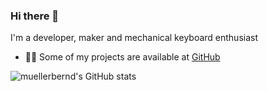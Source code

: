 ### Hi there 👋

<!--
**muellerbernd/muellerbernd** is a ✨ _special_ ✨ repository because its `README.md` (this file) appears on your GitHub profile.

Here are some ideas to get you started:

- 🔭 I’m currently working on ...
- 🌱 I’m currently learning ...
- 👯 I’m looking to collaborate on ...
- 🤔 I’m looking for help with ...
- 💬 Ask me about ...
- 📫 How to reach me: ...
- 😄 Pronouns: ...
- ⚡ Fun fact: ...
-->
I'm a developer, maker and mechanical keyboard enthusiast<br/>
- 👨‍💻 Some of my projects are available at [GitHub](https://github.com/muellerbernd/)<br/>
<!-- - 📫 How to reach me **github@muellerbernd.de**  <br/>
- 🎯 2022 Goals: Contribute more to Open Source projects <br/>
 -->


![muellerbernd's GitHub stats](https://github-readme-stats.vercel.app/api?username=muellerbernd&show_icons=true&theme=gruvbox)
